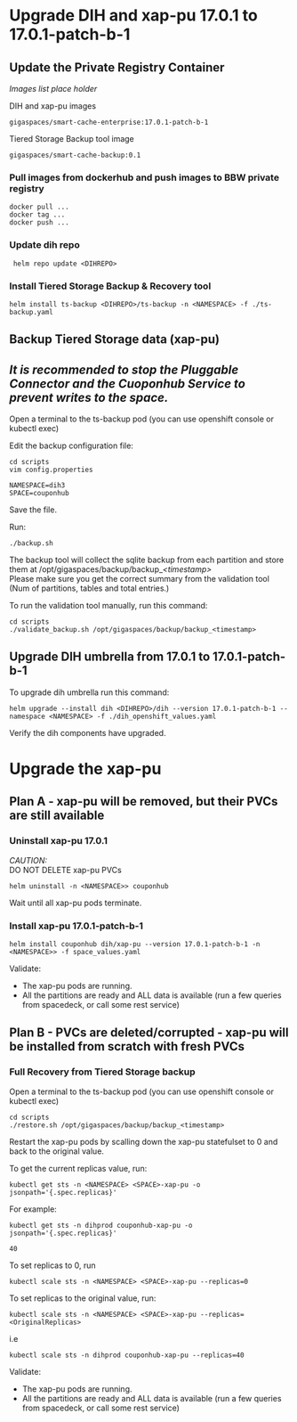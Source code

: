 # Upgrade DIH and xap-pu 17.0.1 to 17.0.1-patch-b-1

## Update the Private Registry Container
*Images list place holder* 

DIH and xap-pu images
```
gigaspaces/smart-cache-enterprise:17.0.1-patch-b-1
```

Tiered Storage Backup tool image
``` 
gigaspaces/smart-cache-backup:0.1
```


### Pull images from dockerhub and push images to BBW private registry
```
docker pull ...
docker tag ...
docker push ...
```

### Update dih repo
``` helm repo update <DIHREPO>```

### Install Tiered Storage Backup & Recovery tool
``` helm install ts-backup <DIHREPO>/ts-backup -n <NAMESPACE> -f ./ts-backup.yaml ```

## Backup Tiered Storage data (xap-pu)
## *It is recommended to stop the Pluggable Connector and the Cuoponhub Service to prevent writes to the space.*

Open a terminal to the ts-backup pod (you can use openshift console or kubectl exec)

Edit the backup configuration file:
```
cd scripts
vim config.properties
```
   ``` NAMESPACE=dih3 ``` \
   ``` SPACE=couponhub ```

Save the file.

Run:
``` 
./backup.sh
```

The backup tool will collect the sqlite backup from each partition and store them at /opt/gigaspaces/backup/backup_*\<timestamp\>* \
Please make sure you get the correct summary from the validation tool (Num of partitions, tables and total entries.)

To run the validation tool manually, run this command:

```
cd scripts
./validate_backup.sh /opt/gigaspaces/backup/backup_<timestamp>
```

## Upgrade DIH umbrella from 17.0.1 to 17.0.1-patch-b-1
To upgrade dih umbrella run this command:
```
helm upgrade --install dih <DIHREPO>/dih --version 17.0.1-patch-b-1 --namespace <NAMESPACE> -f ./dih_openshift_values.yaml
```
Verify the dih components have upgraded.

# Upgrade the xap-pu 

## Plan A - xap-pu will be removed, but their PVCs are still available
### Uninstall xap-pu 17.0.1
*CAUTION:* \
DO NOT DELETE xap-pu PVCs

```
helm uninstall -n <NAMESPACE>> couponhub
```
Wait until all xap-pu pods terminate. 

### Install xap-pu 17.0.1-patch-b-1
```
helm install couponhub dih/xap-pu --version 17.0.1-patch-b-1 -n <NAMESPACE>> -f space_values.yaml
``` 
Validate:
* The xap-pu pods are running.
* All the partitions are ready and ALL data is available (run a few queries from spacedeck, or call some rest service)

## Plan B - PVCs are deleted/corrupted - xap-pu will be installed from scratch with fresh PVCs
### Full Recovery from Tiered Storage backup
Open a terminal to the ts-backup pod (you can use openshift console or kubectl exec)

``` 
cd scripts
./restore.sh /opt/gigaspaces/backup/backup_<timestamp>
```

Restart the xap-pu pods by scalling down the xap-pu statefulset to 0 and back to the original value.

To get the current replicas value, run:
```
kubectl get sts -n <NAMESPACE> <SPACE>-xap-pu -o jsonpath='{.spec.replicas}'
```
For example:
```
kubectl get sts -n dihprod couponhub-xap-pu -o jsonpath='{.spec.replicas}'

40
```
To set replicas to 0, run
```
kubectl scale sts -n <NAMESPACE> <SPACE>-xap-pu --replicas=0

```

To set replicas to the original value, run:
```
kubectl scale sts -n <NAMESPACE> <SPACE>-xap-pu --replicas=<OriginalReplicas>
```
i.e
```
kubectl scale sts -n dihprod couponhub-xap-pu --replicas=40
```

Validate:
* The xap-pu pods are running.
* All the partitions are ready and ALL data is available (run a few queries from spacedeck, or call some rest service)